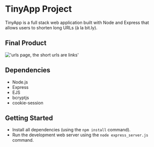 # TinyApp Project

TinyApp is a full stack web application built with Node and Express that allows users to shorten long URLs (à la bit.ly).

## Final Product

!['urls page, the short urls are links']("https://github.com/harry-th/tinyapp/blob/main/docs/urls_page.png?raw=true")

## Dependencies

- Node.js
- Express
- EJS
- bcryptjs
- cookie-session

## Getting Started

- Install all dependencies (using the `npm install` command).
- Run the development web server using the `node express_server.js` command.